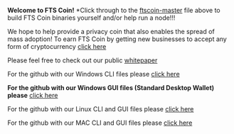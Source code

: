 **Welcome to FTS Coin!**
*Click through to the [ftscoin-master](https://github.com/ProjectFTS/FTS_COIN/tree/master/ftscoin-master) file above to build FTS Coin binaries yourself and/or help run a node!!!

We hope to help provide a privacy coin that also enables the spread of mass adoption!
To earn FTS Coin by getting new businesses to accept any form of cryptocurrency [click here](https://ftsmothership.info)

Please feel free to check out our public [whitepaper](https://github.com/ProjectFTS/WhitePaper)

For the github with our Windows CLI files please [click here](https://github.com/ProjectFTS/FTS_COIN_LINUX)

**For the github with our Windows GUI files (Standard Desktop Wallet) please** [click here](https://github.com/ProjectFTS/FTS_COIN_WINDOWS_GUI)

For the github with our Linux CLI and GUI files please [click here](https://github.com/ProjectFTS/FTS_COIN_LINUX)

For the github with our MAC CLI and GUI files please [click here](https://github.com/ProjectFTS/FTS_COIN_MAC)


